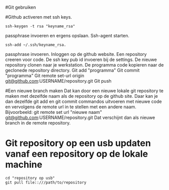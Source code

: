 #Git gebruiken

#Github activeren met ssh keys.

    ssh-keygen -t rsa "keyname_rsa"

passphrase invoeren en ergens opslaan.
Ssh-agent starten.

    ssh-add ~/.ssh/keyname_rsa.

passphrase invoeren.
Inloggen op de github website.
Een repository creeren voor code.
De ssh key pub id invoeren bij de settings.
De nieuwe repository clonen naar je werkstation.
De programma code kopieren naar de geclonede repository directory.
Git add "programma"
Git commit "programma"
Git remote set-url origin git@github.com:USERNAME/repository.git
Git push

#Een nieuwe branch maken
Dat kan door een nieuwe lokale git repository te maken met dezelfde naam als de repository op de github site.
Daar kan je dan dezelfde git add en git commit commandos uitvoeren met nieuwe code en vervolgens de remote url in te stellen met een andere naam. Bijvoorbeeld:
git remote set url "nieuwe naam" git@github.com:USERNAME/repository.git
Dat verschijnt dan als nieuwe branch in de remote repository.

# Git repository op een usb updaten vanaf een repository op de lokale machine

    cd "repository op usb"
    git pull file::///path/to/repository
